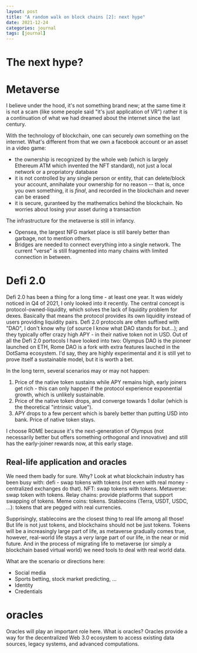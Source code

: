 ```yaml
---
layout: post
title: "A random walk on block chains [2]: next hype"
date: 2021-12-24
categories: journal
tags: [journal]
---
```


# The next hype?


# Metaverse
I believe under the hood, it's not something brand new; at the same time it is not a scam (like some people said "it's just application of VR")
rather it is a continuation of what we had dreamed about the internet since the last century.

With the technology of blockchain, one can securely *own* something on the internet.
What's different from that we own a facebook account or an asset in a video game:
- the ownership is recognized by the whole web (which is largely Ethereum ATM which invented the NFT standard), not just a local network or a propriatory database
- it is not controlled by any single person or entity, that can delete/block your account, annihalate your ownership for no reason -- that is, once you own something, it is *final*, and recorded in the blockchain and never can be erased
- it is secure, guranteed by the mathematics behind the blockchain. No worries about losing your asset during a transaction

The infrastructure for the metaverse is still in infancy.
- Opensea, the largest NFG market place is still barely better than garbage, not to mention others.
- Bridges are needed to connect everything into a single network. The current "verse" is still fragmented into many chains with limited connection in between.

# Defi 2.0
Defi 2.0 has been a thing for a long time - at least one year. It was widely noticed in Q4 of 2021, I only looked into it recently.
The central concept is protocol-owned-liquidity, which solves the lack of liquidity problem for dexes. Basically that means the protocol provides its own liquidity instead of users providing liquidity pairs.
Defi 2.0 protocols are often suffixed with "DAO", I don't know why (of source I know what DAO stands for but...); and they typically offer crazy high APY - in their native token not in USD.
Out of all the Defi 2.0 portocols I have looked into two: Olympus DAO is the pioneer launched on ETH, Rome DAO is a fork with extra features lauched in the DotSama ecosystem. I'd say, they are highly experimental and it is still yet to prove itself a sustainable model, but it is worth a bet.

In the long term, several scenarios may or may not happen:
1. Price of the native token sustains while APY remains high, early joiners get rich - this can only happen if the protocol experience exponential growth, which is unlikely sustainable.
2. Price of the native token drops, and converge towards 1 dollar (which is the theoretical "intrinsic value").
3. APY drops to a few percent which is barely better than putting USD into bank. Price of native token stays.

I choose ROME because it's the next-generation of Olympus (not necessarily better but offers something orthogonal and innovative) and still has the early-joiner rewards now, at this early stage.

## Real-life application and oracles

We need them badly for sure. Why? Look at what blockchain industry has been busy with: defi - swap tokens with tokens (not even with real money - centralized exchanges do that). NFT: swap tokens with tokens. Metaverse: swap token with tokens. Relay chains: provide platforms that support swapping of tokens. Meme coins: tokens. Stablecoins (Terra, USDT, USDC, ...): tokens that are pegged with real currencies. 

Supprisingly, stablecoins are the closest thing to real life among all those! But life is not just tokens, and blockchains should not be just tokens. Tokens will be a increasingly large part of life, as metaverse gradually comes true, however, real-world life stays a *very* large part of our life, in the near or mid future. And in the process of migrating life to metaverse (or simply a blockchain based virtual world) we need tools to deal with real world data.

What are the scenario or directions here:
- Social media
- Sports betting, stock market predicting, ...
- Identity
- Credentials

# oracles
Oracles will play an important role here. What is oracles? Oracles provide a way for the decentralized Web 3.0 ecosystem to access existing data sources, legacy systems, and advanced computations.
